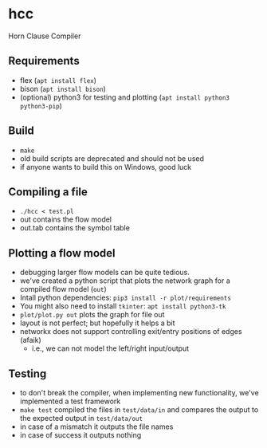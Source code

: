# hcc
Horn Clause Compiler


## Requirements
  - flex (`apt install flex`)
  - bison (`apt install bison`)
  - (optional) python3 for testing and plotting (`apt install python3 python3-pip`)

## Build
  - `make`
  - old build scripts are deprecated and should not be used 
  - if anyone wants to build this on Windows, good luck 

## Compiling a file 
 - `./hcc < test.pl`
 - out contains the flow model 
 - out.tab contains the symbol table

## Plotting a flow model
 - debugging larger flow models can be quite tedious. 
 - we've created a python script that plots the network graph for a compiled flow model (`out`) 
 - Intall python dependencies: `pip3 install -r plot/requirements`
 - You might also need to install `tkinter`: `apt install python3-tk` 
 - `plot/plot.py out` plots the graph for file out
 - layout is not perfect; but hopefully it helps a bit
 - networkx does not support controlling exit/entry positions of edges (afaik)
   - i.e., we can not model the left/right input/output


## Testing
 - to don't break the compiler, when implementing new functionality, we've implemented a test framework
 - `make test` compiled the files in `test/data/in` and compares the output to the expected output in `test/data/out`
 - in case of a mismatch it outputs the file names
 - in case of success it outputs nothing 
